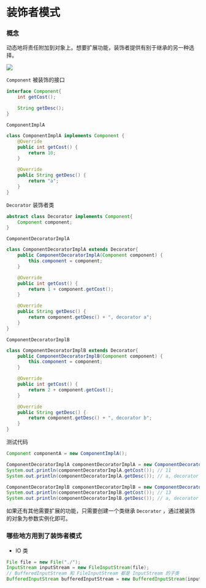 # 装饰者模式

### 概念

动态地将责任附加到对象上。想要扩展功能，装饰者提供有别于继承的另一种选择。

![](C:\work\note\java-note\docs\设计模式\images\装饰者模式.png)

`Component` 被装饰的接口

```java
interface Component{
    int getCost();

    String getDesc();
}
```

`ComponentImplA` 

```java
class ComponentImplA implements Component {
    @Override
    public int getCost() {
        return 10;
    }

    @Override
    public String getDesc() {
        return "a";
    }
}
```

`Decorator` 装饰者类

```java
abstract class Decorator implements Component{
    Component component;
}
```

`ComponentDecoratorImplA`

```java
class ComponentDecoratorImplA extends Decorator{
    public ComponentDecoratorImplA(Component component) {
        this.component = component;
    }

    @Override
    public int getCost() {
        return 1 + component.getCost();
    }

    @Override
    public String getDesc() {
        return component.getDesc() + ", decorator a";
    }
}
```

`ComponentDecoratorImplB`

```java
class ComponentDecoratorImplB extends Decorator{
    public ComponentDecoratorImplB(Component component) {
        this.component = component;
    }

    @Override
    public int getCost() {
        return 2 + component.getCost();
    }

    @Override
    public String getDesc() {
        return component.getDesc() + ", decorator b";
    }
}
```

测试代码

```java
Component componentA = new ComponentImplA();

ComponentDecoratorImplA componentDecoratorImplA = new ComponentDecoratorImplA(componentA);
System.out.println(componentDecoratorImplA.getCost()); // 11
System.out.println(componentDecoratorImplA.getDesc()); // a, decorator a

ComponentDecoratorImplB componentDecoratorImplB = new ComponentDecoratorImplB(componentDecoratorImplA);
System.out.println(componentDecoratorImplB.getCost()); // 13
System.out.println(componentDecoratorImplB.getDesc()); // a, decorator a, decorator b
```

如果还有其他需要扩展的功能，只需要创建一个类继承 `Decorator` ，通过被装饰的对象为参数实例化即可。

### 哪些地方用到了装饰者模式

- IO 类

```java
File file = new File("./");
InputStream inputStream = new FileInputStream(file);
// BufferedInputStream 和 FileInputStream 都是 InputStream 的子类
BufferedInputStream bufferedInputStream = new BufferedInputStream(inputStream);
```

